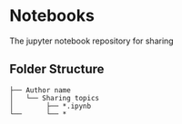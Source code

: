 # Notebooks
The jupyter notebook repository for sharing

## Folder Structure
```
├── Author name
│   └── Sharing topics
│        ├── *.ipynb    
└──      └── *
```
